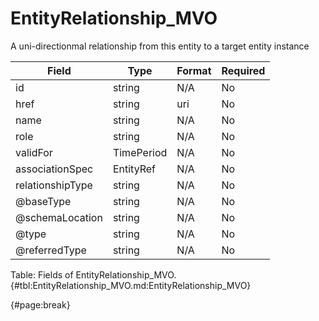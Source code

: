 <!--
    ATTENTION: This file was generated via gradle!
               Do NOT manually edit this file! Any such changes will be overwritten!
-->

# EntityRelationship_MVO

A uni-directionmal relationship from this entity to a target entity instance

| Field | Type | Format | Required |
| ------- | ------- | ------- | --- |
| id | string | N/A | No |
| href | string | uri | No |
| name | string | N/A | No |
| role | string | N/A | No |
| validFor | TimePeriod | N/A | No |
| associationSpec | EntityRef | N/A | No |
| relationshipType | string | N/A | No |
| @baseType | string | N/A | No |
| @schemaLocation | string | N/A | No |
| @type | string | N/A | No |
| @referredType | string | N/A | No |

Table: Fields of EntityRelationship_MVO. {#tbl:EntityRelationship_MVO.md:EntityRelationship_MVO}

{#page:break}
